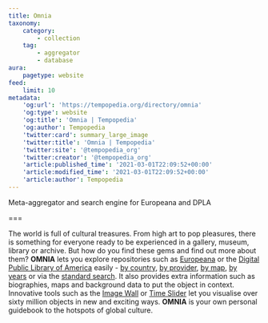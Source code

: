 ```yaml
---
title: Omnia
taxonomy:
    category:
        - collection
    tag:
        - aggregator
        - database
aura:
    pagetype: website
feed:
    limit: 10
metadata:
    'og:url': 'https://tempopedia.org/directory/omnia'
    'og:type': website
    'og:title': 'Omnia | Tempopedia'
    'og:author': Tempopedia
    'twitter:card': summary_large_image
    'twitter:title': 'Omnia | Tempopedia'
    'twitter:site': '@tempopedia_org'
    'twitter:creator': '@tempopedia_org'
    'article:published_time': '2021-03-01T22:09:52+00:00'
    'article:modified_time': '2021-03-01T22:09:52+00:00'
    'article:author': Tempopedia
---
```


Meta-aggregator and search engine for Europeana and DPLA

===

The world is full of cultural treasures. From high art to pop pleasures, there is something for everyone ready to be experienced in a gallery, museum, library or archive. But how do you find these gems and find out more about them? **OMNIA** lets you explore repositories such as [Europeana](https://tempopedia.org/directory/europeana) or the [Digital Public Library of America](https://tempopedia.org/directory/dpla) easily - [by country](https://www.omnia.ie/index.php?navigation_function=14), [by provider](https://www.omnia.ie/index.php?navigation_function=16), [by map](https://www.omnia.ie/index.php?navigation_function=10), [by years](https://www.omnia.ie/index.php?navigation_function=23) or via the [standard search](https://www.omnia.ie/index.php?navigation_function=22). It also provides extra information such as biographies, maps and background data to put the object in context. Innovative tools such as the [Image Wall](https://www.omnia.ie/index.php?navigation_function=31) or [Time Slider](https://www.omnia.ie/index.php?navigation_function=23) let you visualise over sixty million objects in new and exciting ways. **OMNIA** is your own personal guidebook to the hotspots of global culture.